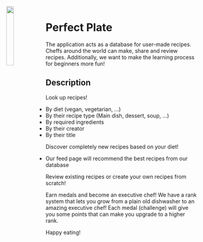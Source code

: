<img align="left" width="20%" src="https://lh3.googleusercontent.com/LNAWDR0Kb1cERKkqV188X-4VFDi0W4M4wKexBBz6omcrlXEgtEuBBOHTVFtvaCahNg=s180-rw?raw=true">

# Perfect Plate
The application acts as a database for user-made recipes. Cheffs around the world can make, share and review recipes. Additionally, we want to make the learning process for beginners more fun!

## Description

Look up recipes!
- By diet (vegan, vegetarian, ...)
- By their recipe type (Main dish, dessert, soup, ...)
- By required ingredients
- By their creator
- By their title

Discover completely new recipes based on your diet!
- Our feed page will recommend the best recipes from our database

Review existing recipes or create your own recipes from scratch!

Earn medals and become an executive chef! We have a rank system that lets you grow from a plain old dishwasher to an amazing executive chef! Each medal (challenge) will give you some points that can make you upgrade to a higher rank.

Happy eating!
